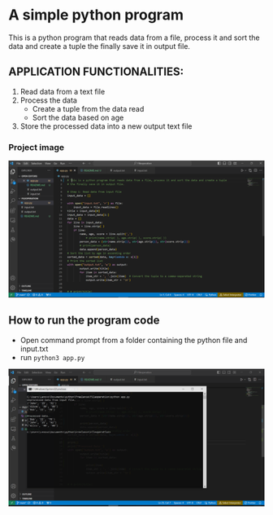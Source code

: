 # A simple python program

This is a python program that reads data from a file, process it and sort the data and create a tuple the finally save it in output file.

## APPLICATION FUNCTIONALITIES:

1. Read data from a text file
2. Process the data
    - Create a tuple from the data read
    - Sort the data based on age
3. Store the processed data into a new output text file

### Project image

![alt text](screenshots/code.png)

## How to run the program code
- Open command prompt from a folder containing the python file and input.txt
- run `python3 app.py`

![alt text](screenshots/output.png)